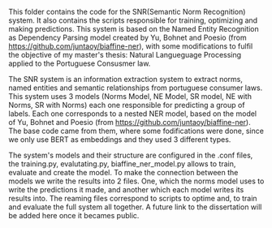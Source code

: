 This folder contains the code for the SNR(Semantic Norm Recognition) system.
It also contains the scripts responsible for training, optimizing and making predictions.
This system is based on the Named Entity Recognition as Dependency Parsing model created by Yu, Bohnet and Poesio (from https://github.com/juntaoy/biaffine-ner), with some modifications to fulfil the objective of my master's thesis: Natural Langueguage Processing applied to the Portuguese Consusmer law.

The SNR system is an information extraction system to extract norms, named entities and semantic relationships from portuguese consumer laws. This system uses 3 models (Norms Model, NE Model, SR model, NE with Norms, SR with Norms) each one responsible for predicting a group of labels. Each one corresponds to a nested NER model, based on the model of Yu, Bohnet and Poesio (from https://github.com/juntaoy/biaffine-ner). The base code came from them, where some fodifications were done, since we only use BERT as embeddings and they used 3 different types. 

The system's models and their structure are configured in the .conf files, the training.py, evalutating.py, biaffine_ner_model.py allows to train, evaluate and create the model. To make the connection between the models we write the results into 2 files. One, which the norms model uses to write the predictions it made, and another which each model writes its results into. The reaming files correspond to scripts to optime and, to train and evaluate the full system all together. A future link to the dissertation will be added here once it becames public.
